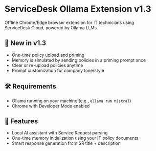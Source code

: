 # ServiceDesk Ollama Extension v1.3

Offline Chrome/Edge browser extension for IT technicians using ServiceDesk Cloud, powered by Ollama LLMs.

## 🧠 New in v1.3
- One-time policy upload and priming
- Memory is simulated by sending policies in a priming prompt once
- Clear or re-upload policies anytime
- Prompt customization for company tone/style

## 🛠 Requirements
- Ollama running on your machine (e.g., `ollama run mistral`)
- Chrome with Developer Mode enabled

## 🚀 Features
- Local AI assistant with Service Request parsing
- One-time memory initialization using your IT policy documents
- Smart response generation from SR title + description